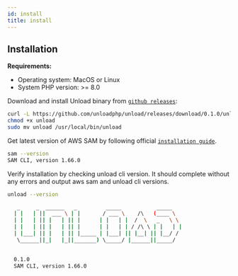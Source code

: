```yaml
---
id: install
title: install
---
```


## Installation

**Requirements:**
- Operating system: MacOS or Linux
- System PHP version: >= 8.0

Download and install Unload binary from [`github releases`](https://github.com/unloadphp/unload/releases):

```bash
curl -L https://github.com/unloadphp/unload/releases/download/0.1.0/unload -o unload
chmod +x unload
sudo mv unload /usr/local/bin/unload
```

Get latest version of AWS SAM by following official [`installation guide`](https://docs.aws.amazon.com/serverless-application-model/latest/developerguide/install-sam-cli.html).
```bash
sam --version
SAM CLI, version 1.66.0
```

Verify installation by checking unload cli version. It should complete without any errors and output aws sam and unload cli versions.
```bash
unload --version
```
```bash
   _     _  ______   _         _____           _____   
  | |   | ||  ___ \ | |       / ___ \    /\   (____ \  
  | |   | || |   | || |      | |   | |  /  \   _   \ \ 
  | |   | || |   | || |      | |   | | / /\ \ | |   | |
  | |___| || |   | || |_____ | |___| || |__| || |__/ / 
   \______||_|   |_||_______) \_____/ |______||_____/  
                                                       

  0.1.0
  SAM CLI, version 1.66.0
```
